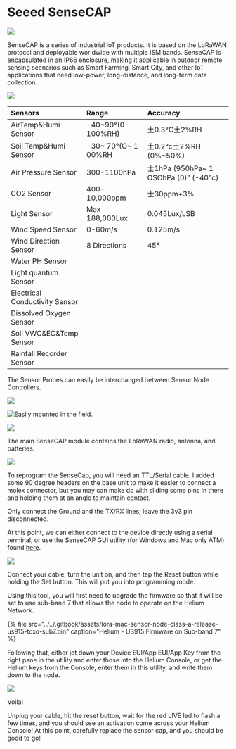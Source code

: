 # Seeed SenseCAP

![](../../.gitbook/assets/image%20%2884%29.png)

SenseCAP is a series of industrial IoT products. It is based on the LoRaWAN protocol and deployable worldwide with multiple ISM bands. SenseCAP is encapsulated in an IP66 enclosure, making it applicable in outdoor remote sensing scenarios such as Smart Farming, Smart City, and other IoT applications that need low-power, long-distance, and long-term data collection.

![](../../.gitbook/assets/certifications.png)

| Sensors | Range | Accuracy |
| :--- | :--- | :--- |
| AirTemp&Humi Sensor | -40~90°\(0-100%RH\) | 土0.3°C土2%RH |
| Soil Temp&Humi Sensor | -30~ 70°\(O~ 1 00%RH | 土0.2°c土2%RH \(0%~50%\) |
| Air Pressure Sensor | 300-1100hPa | 士1hPa \(950hPa~ 1 OSOhPa \(0\)° \(-40°c\) |
| CO2 Sensor | 400-10,000ppm | 士30ppm+3% |
| Light Sensor | Max 188,000Lux | 0.045Lux/LSB |
| Wind Speed Sensor | 0-60m/s | 0.125m/s |
| Wind Direction Sensor | 8 Directions | 45° |
| Water PH Sensor |  |  |
| Light quantum Sensor |  |  |
| Electrical Conductivity Sensor |  |  |
| Dissolved Oxygen Sensor |  |  |
| Soil VWC&EC&Temp Sensor |  |  |
| Rainfall Recorder Sensor |  |  |

The Sensor Probes can easily be interchanged between Sensor Node Controllers.

![](../../.gitbook/assets/image%20%2863%29.png)

![Easily mounted in the field.](../../.gitbook/assets/image%20%2833%29.png)

![](../../.gitbook/assets/image%20%2856%29.png)

The main SenseCAP module contains the LoRaWAN radio, antenna, and batteries.

![](../../.gitbook/assets/image%20%2830%29.png)

To reprogram the SenseCap, you will need an TTL/Serial cable. I added some 90 degree headers on the base unit to make it easier to connect a molex connector, but you may can make do with sliding some pins in there and holding them at an angle to maintain contact.

Only connect the Ground and the TX/RX lines; leave the 3v3 pin disconnected.

At this point, we can either connect to the device directly using a serial terminal, or use the SenseCAP GUI utility \(for Windows and Mac only ATM\) found [here](https://github.com/Seeed-Solution/SenseCAP-Node-Configuration-Tool).

![](../../.gitbook/assets/configtool.png)

Connect your cable, turn the unit on, and then tap the Reset button while holding the Set button. This will put you into programming mode.

Using this tool, you will first need to upgrade the firmware so that it will be set to use sub-band 7 that allows the node to operate on the Helium Network.

{% file src="../../.gitbook/assets/lora-mac-sensor-node-class-a-release-us915-tcxo-sub7.bin" caption="Helium - US915 Firmware on Sub-band 7" %}

Following that, either jot down your Device EUI/App EUI/App Key from the right pane in the utility and enter those into the Helium Console, or get the Helium keys from the Console, enter them in this utility, and write them down to the node.

![](../../.gitbook/assets/image%20%2857%29.png)

Voila!

Unplug your cable, hit the reset button, wait for the red LIVE led to flash a few times, and you should see an activation come across your Helium Console! At this point, carefully replace the sensor cap, and you should be good to go!

